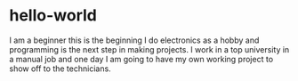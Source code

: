 # hello-world
I am a beginner this is the beginning
I do electronics as a hobby and programming is the next step in making projects. I work in a top university in a manual job and one day I am going to have my own working project to show off to the technicians.
